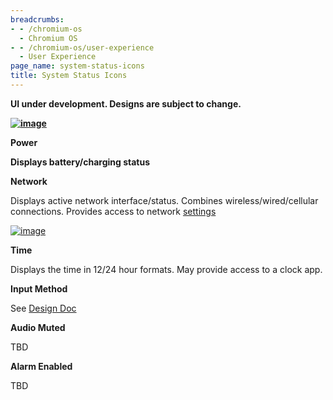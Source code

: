 ```yaml
---
breadcrumbs:
- - /chromium-os
  - Chromium OS
- - /chromium-os/user-experience
  - User Experience
page_name: system-status-icons
title: System Status Icons
---
```


****UI under development. Designs are subject to change.****

**[<img alt="image"
src="/chromium-os/user-experience/system-status-icons/Screen%20shot%202009-12-01%20at%2012.23.56%20PM.PNG.png">](/chromium-os/user-experience/system-status-icons/Screen%20shot%202009-12-01%20at%2012.23.56%20PM.PNG.png)**

******Power******

****Displays battery/charging status****

**Network**

Displays active network interface/status. Combines wireless/wired/cellular
connections. Provides access to network
[settings](/chromium-os/user-experience/settings)

[<img alt="image"
src="/chromium-os/user-experience/system-status-icons/NetworkMenu.png">](/chromium-os/user-experience/system-status-icons/NetworkMenu.png)

**Time**

Displays the time in 12/24 hour formats. May provide access to a clock app.

**Input Method**

See [Design Doc](/chromium-os/chromiumos-design-docs/text-input)

**Audio Muted**

TBD

**Alarm Enabled**

TBD
